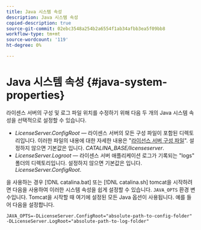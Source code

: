 ```yaml
---
title: Java 시스템 속성
description: Java 시스템 속성
copied-description: true
source-git-commit: 02ebc3548a254b2a6554f1ab34afbb3ea5f09bb8
workflow-type: tm+mt
source-wordcount: '119'
ht-degree: 0%

---
```


# Java 시스템 속성 {#java-system-properties}

라이센스 서버의 구성 및 로그 파일 위치를 수정하기 위해 다음 두 개의 Java 시스템 속성을 선택적으로 설정할 수 있습니다.

* *LicenseServer.ConfigRoot* — 라이센스 서버의 모든 구성 파일이 포함된 디렉토리입니다. 이러한 파일의 내용에 대한 자세한 내용은 &quot;[라이선스 서버 구성 파일](../../aaxs-protected-streaming/aaxs-license-server-config-files/aaxs-configuration-directory-structure.md)&quot;. 설정하지 않으면 기본값은 입니다. *CATALINA_BASE/licenseserver*.
* *LicenseServer.Logroot* — 라이센스 서버 애플리케이션 로그가 기록되는 &quot;logs&quot; 폴더의 디렉토리입니다. 설정하지 않으면 기본값은 입니다. *LicenseServer.ConfigRoot*.

을 사용하는 경우 [!DNL catalina.bat] 또는 [!DNL catalina.sh] tomcat을 시작하려면 다음을 사용하여 이러한 시스템 속성을 쉽게 설정할 수 있습니다. `JAVA_OPTS` 환경 변수입니다. Tomcat을 시작할 때 여기에 설정된 모든 Java 옵션이 사용됩니다. 예를 들어 다음을 설정합니다.

```
JAVA_OPTS=-DLicenseServer.ConfigRoot="absolute-path-to-config-folder" -DLicenseServer.LogRoot="absolute-path-to-log-folder"
```
